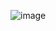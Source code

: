 ![image](https://github.com/shashik962/Styling-React-Components/assets/23336669/4c895ff4-4eff-4727-872d-8eb53b7e2b90)
